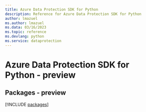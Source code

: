 ```yaml
---
title: Azure Data Protection SDK for Python
description: Reference for Azure Data Protection SDK for Python
author: lmazuel
ms.author: lmazuel
ms.data: 03/16/2023
ms.topic: reference
ms.devlang: python
ms.service: dataprotection
---
```

# Azure Data Protection SDK for Python - preview
## Packages - preview
[!INCLUDE [packages](data-protection-index.md)]